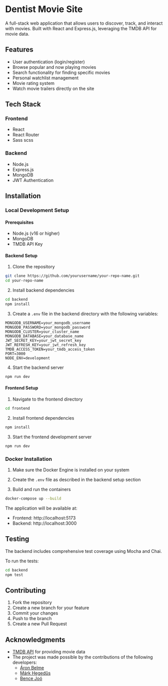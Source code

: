 # Dentist Movie Site 

A full-stack web application that allows users to discover, track, and interact with movies. Built with React and Express.js, leveraging the TMDB API for movie data.

## Features

- User authentication (login/register)
- Browse popular and now playing movies
- Search functionality for finding specific movies
- Personal watchlist management
- Movie rating system
- Watch movie trailers directly on the site

## Tech Stack

### Frontend
- React
- React Router
- Sass scss

### Backend
- Node.js
- Express.js
- MongoDB
- JWT Authentication

## Installation

### Local Development Setup

#### Prerequisites
- Node.js (v16 or higher)
- MongoDB
- TMDB API Key

#### Backend Setup
1. Clone the repository
```bash
git clone https://github.com/yourusername/your-repo-name.git
cd your-repo-name
```

2. Install backend dependencies
```bash
cd backend
npm install
```

3. Create a `.env` file in the backend directory with the following variables:
```env
MONGODB_USERNAME=your_mongodb_username
MONGODB_PASSWORD=your_mongodb_password
MONGODB_CLUSTER=your_cluster_name
MONGODB_DATABASE=your_database_name
JWT_SECRET_KEY=your_jwt_secret_key
JWT_REFRESH_KEY=your_jwt_refresh_key
TMDB_ACCESS_TOKEN=your_tmdb_access_token
PORT=3000
NODE_ENV=development
```

4. Start the backend server
```bash
npm run dev
```

#### Frontend Setup
1. Navigate to the frontend directory
```bash
cd frontend
```

2. Install frontend dependencies
```bash
npm install
```

3. Start the frontend development server
```bash
npm run dev
```

### Docker Installation

1. Make sure the Docker Engine is installed on your system

2. Create the `.env` file as described in the backend setup section

3. Build and run the containers
```bash
docker-compose up --build
```

The application will be available at:
- Frontend: http://localhost:5173
- Backend: http://localhost:3000


## Testing

The backend includes comprehensive test coverage using Mocha and Chai.

To run the tests:
```bash
cd backend
npm test
```

## Contributing

1. Fork the repository
2. Create a new branch for your feature
3. Commit your changes
4. Push to the branch
5. Create a new Pull Request

## Acknowledgments

- [TMDB API](https://www.themoviedb.org/documentation/api) for providing movie data
- The project was made possible by the contributions of the following developers:
  - [Áron Belme](https://github.com/belmearon)
  - [Márk Hegedűs](https://github.com/hegedus-mark)
  - [Bence Joó](https://github.com/Ben2oid)
